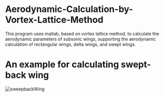 # Aerodynamic-Calculation-by-Vortex-Lattice-Method
This program uses matlab, based on vortex lattice method, to calculate the aerodynamic parameters of subsonic wings, supporting the aerodynamic calculation of rectangular wings, delta wings, and swept wings.

# An example for calculating swept-back wing
![sweepbackWing](https://github.com/HoroQwQ/Aerodynamic-Calculation-by-Vortex-Lattice-Method/assets/47414469/24cf54b3-6736-4e58-9bb2-eefd069466d2)

